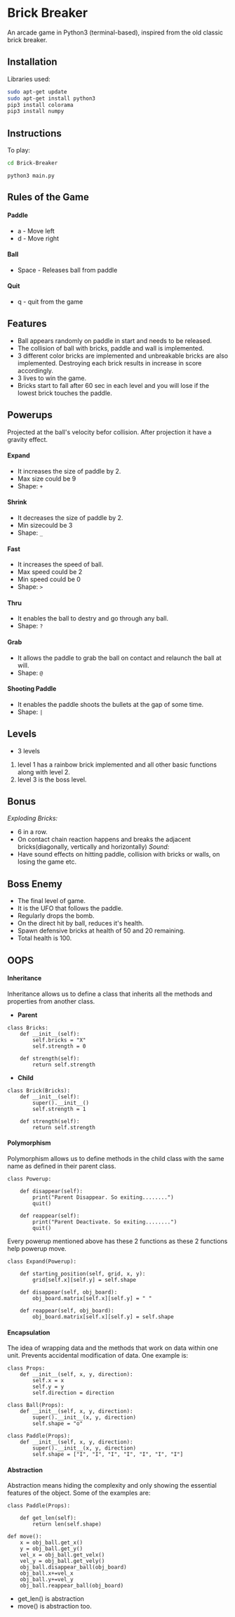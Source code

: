 # Brick Breaker

An arcade game in Python3 (terminal-based), inspired from
the old classic brick breaker.

## Installation

Libraries used:
```bash
sudo apt-get update
sudo apt-get install python3
pip3 install colorama
pip3 install numpy
```
## Instructions
To play:

```bash
cd Brick-Breaker
```
```python3
python3 main.py
```

## Rules of the Game
#### Paddle
- a - Move left
- d - Move right
#### Ball
- Space - Releases ball from paddle
#### Quit
- q - quit from the game

## Features
- Ball appears randomly on paddle in start and needs to be released.
- The collision of ball with bricks, paddle and wall is implemented.
- 3 different color bricks are implemented and unbreakable bricks are also implemented. Destroying each brick results in increase in score accordingly.
- 3 lives to win the game.
- Bricks start to fall after 60 sec in each level and you will lose if the lowest brick touches the paddle.
## Powerups
Projected at the ball's velocity befor collision. After projection it have a gravity effect.
#### Expand
- It increases the size of paddle by 2.
- Max size could be 9
- Shape: `+` 
#### Shrink
- It decreases the size of paddle by 2.
- Min sizecould be 3
- Shape: `_` 
#### Fast
- It increases the speed of ball.
- Max speed could be 2
- Min speed could be 0
- Shape: `>`
#### Thru
- It enables the ball to destry and go through any ball.
- Shape: `?`
#### Grab
- It allows the paddle to grab the ball on contact and relaunch the ball at will.
- Shape: `@`
#### Shooting Paddle
- It enables the paddle shoots the bullets at the gap of some time.
- Shape: `|`

## Levels
- 3 levels
1. level 1 has a rainbow brick implemented and all other basic functions along with level 2.
2. level 3 is the boss level.

## Bonus
*Exploding Bricks:*
- 6 in a row.
- On contact chain reaction happens and breaks the adjacent bricks(diagonally, vertically and horizontally)
*Sound:*
- Have sound effects on hitting paddle, collision with bricks or walls, on losing the game etc.

## Boss Enemy
- The final level of game.
- It is the UFO that follows the paddle.
- Regularly drops the bomb.
- On the direct hit by ball, reduces it's health.
- Spawn defensive bricks at health of 50 and 20 remaining.
- Total health is 100.
## OOPS
#### Inheritance
Inheritance allows us to define a class that inherits all the methods and properties from another class.
- **Parent**
```
class Bricks:
    def __init__(self):
        self.bricks = "X"
        self.strength = 0

    def strength(self):
        return self.strength
```
- **Child**
```
class Brick(Bricks):
    def __init__(self):
        super().__init__()
        self.strength = 1

    def strength(self):
        return self.strength
```
#### Polymorphism
Polymorphism allows us to define methods in the child class with the same name as defined in their parent class.
```
class Powerup:

    def disappear(self):
        print("Parent Disappear. So exiting........")
        quit()

    def reappear(self):
        print("Parent Deactivate. So exiting........")
        quit()
```
Every powerup mentioned above has these 2 functions as these 2 functions help powerup move.
```
class Expand(Powerup):
    
    def starting_position(self, grid, x, y):
        grid[self.x][self.y] = self.shape
    
    def disappear(self, obj_board):
        obj_board.matrix[self.x][self.y] = " "
    
    def reappear(self, obj_board):
        obj_board.matrix[self.x][self.y] = self.shape
```
#### Encapsulation
The idea of wrapping data and the methods that work on data within one unit. Prevents accidental modification of data. One example is:
```
class Props:
    def __init__(self, x, y, direction):
        self.x = x
        self.y = y
        self.direction = direction

class Ball(Props):
    def __init__(self, x, y, direction):
        super().__init__(x, y, direction)
        self.shape = "o"

class Paddle(Props):
    def __init__(self, x, y, direction):
        super().__init__(x, y, direction)
        self.shape = ["I", "I", "I", "I", "I", "I", "I"]
```

#### Abstraction
Abstraction means hiding the complexity and only showing the essential features of the object. Some of the examples are:
```
class Paddle(Props):
    
    def get_len(self):
        return len(self.shape)

def move():
	x = obj_ball.get_x()
	y = obj_ball.get_y()
	vel_x = obj_ball.get_velx()
	vel_y = obj_ball.get_vely()
	obj_ball.disappear_ball(obj_board)
	obj_ball.x+=vel_x
	obj_ball.y+=vel_y
	obj_ball.reappear_ball(obj_board)
```
- get_len() is abstraction
- move() is abstraction too.